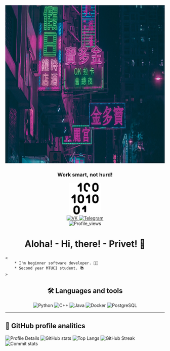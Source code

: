 <!-- Header -->

<div id="header" align="center">
    <img src="/img/header.jpeg" width=100% height=500px; alt="Header"/>
    <h3 >Work smart, not hurd!</h3>
    <img src="/img/binary-code.png" width="100" alt="Icon"/>
</div>


<!-- Links -->

<div id="badges" align=center>
    <a href="https://vk.com/notmindset">
        <img src="https://img.shields.io/badge/-VK-/?style=for-the-badge&logo=vk&color=090909" alt="VK"/>
    </a>
    <a href="https://t.me/extinctionflas">
        <img src="https://img.shields.io/badge/-Telegram-/?style=for-the-badge&logo=telegram&color=090909" alt="Telegram"/>
    </a>
</div>

<!-- Profile views and about me-->

<div id="Profile_views" align=center>
    <img src="https://komarev.com/ghpvc/?username=semuloff" alt="Profile_views"/>
    <h1>
        Aloha! - Hi, there! - Privet! 👋  
    </h1>
</div>

    <
        * I'm beginner software developer. 👨‍💻
        * Second year MTUCI student. 📚         
    >


<!-- Languages and tools -->

<div id="langs_and_tools" align=center>
    <h2> 🛠 Languages and tools </h2>
    <img src="https://img.shields.io/badge/-Python-/?style=for-the-badge&logo=Python&color=090909" alt="Python">
    <img src="https://img.shields.io/badge/-C++-/?style=for-the-badge&logo=C%2b%2b&color=090909" alt="C++">
    <img src="https://img.shields.io/badge/-Java-/?style=for-the-badge&logo=java&color=090909" alt="Java">
    <img src="https://img.shields.io/badge/-Docker-/?style=for-the-badge&logo=Docker&color=090909" alt="Docker">
    <img src="https://img.shields.io/badge/-PostgreSQL-/?style=for-the-badge&logo=PostgreSQL&color=090909" alt="PostgreSQL">
</div>

---

## 🚀 GitHub profile analitics

![Profile Details](http://github-profile-summary-cards.vercel.app/api/cards/profile-details?username=semuloff&theme=2077)
![GitHub stats](https://github-readme-stats.vercel.app/api?username=semuloff&show_icons=true&theme=radical)
![Top Langs](https://github-readme-stats.vercel.app/api/top-langs/?username=semuloff&show_icons=true&theme=radical&layout=compact)
![GitHub Streak](http://github-readme-streak-stats.herokuapp.com?user=semuloff&theme=nightowl)
![Commit stats](http://github-profile-summary-cards.vercel.app/api/cards/productive-time?username=semuloff&theme=2077&utcOffset=8)